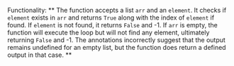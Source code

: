 Functionality: ** The function accepts a list `arr` and an `element`. It checks if `element` exists in `arr` and returns `True` along with the index of `element` if found. If `element` is not found, it returns `False` and -1. If `arr` is empty, the function will execute the loop but will not find any element, ultimately returning `False` and -1. The annotations incorrectly suggest that the output remains undefined for an empty list, but the function does return a defined output in that case. **